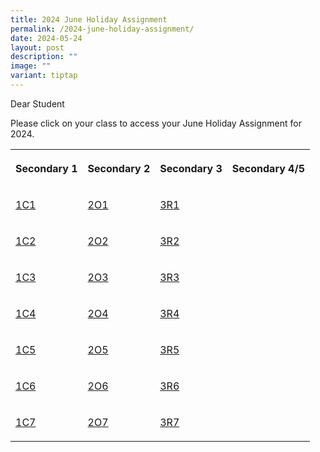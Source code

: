 ```yaml
---
title: 2024 June Holiday Assignment
permalink: /2024-june-holiday-assignment/
date: 2024-05-24
layout: post
description: ""
image: ""
variant: tiptap
---
```

<p>Dear Student</p>
<p>Please click on your class to access your June Holiday Assignment for
2024.</p>
<p></p>
<table style="minWidth: 100px">
<colgroup>
<col>
<col>
<col>
<col>
</colgroup>
<tbody>
<tr>
<th rowspan="1" colspan="1">
<p>Secondary 1</p>
</th>
<th rowspan="1" colspan="1">
<p>Secondary 2</p>
</th>
<th rowspan="1" colspan="1">
<p>Secondary 3</p>
</th>
<th rowspan="1" colspan="1">
<p>Secondary 4/5</p>
</th>
</tr>
<tr>
<td rowspan="1" colspan="1">
<p><a href="https://docs.google.com/document/d/1K5cqWmnHwiPa9YpF2XYKM16HpAJqv10Lzn4B5vY_6J4/edit?usp=sharing" rel="noopener noreferrer nofollow" target="_blank">1C1</a>
</p>
</td>
<td rowspan="1" colspan="1">
<p><a href="https://docs.google.com/document/d/1tdH_EfWA2t8hzZsanDZQFS_KMwezmdsS3gBks92dee0/edit?usp=sharing" rel="noopener noreferrer nofollow" target="_blank">2O1</a>
</p>
</td>
<td rowspan="1" colspan="1">
<p><a href="https://docs.google.com/document/d/1DNdOR48X42tIyebwRH_d-OhTdn8G992V-nPpkSq0Z_w/edit?usp=sharing" rel="noopener noreferrer nofollow" target="_blank">3R1</a>
</p>
</td>
<td rowspan="1" colspan="1">
<p></p>
</td>
</tr>
<tr>
<td rowspan="1" colspan="1">
<p><a href="https://docs.google.com/document/d/1fwegMqn--u7GFhnpLtoD28UoZ53BdaCXJj2R3m5bqVQ/edit?usp=sharing" rel="noopener noreferrer nofollow" target="_blank">1C2</a>
</p>
</td>
<td rowspan="1" colspan="1">
<p><a href="https://docs.google.com/document/d/15otSmBXzGMfpJCFyoy_71-0E3RAwCxtR1q6Md9FuaKg/edit?usp=sharing" rel="noopener noreferrer nofollow" target="_blank">2O2</a>
</p>
</td>
<td rowspan="1" colspan="1">
<p><a href="https://docs.google.com/document/d/15leepS_EXzWF4osZ7Y40zu_k8peolVUtELq0qjf6FSI/edit?usp=sharing" rel="noopener noreferrer nofollow" target="_blank">3R2</a>
</p>
</td>
<td rowspan="1" colspan="1">
<p></p>
</td>
</tr>
<tr>
<td rowspan="1" colspan="1">
<p><a href="https://docs.google.com/document/d/1jf0CNNx86BZIzvjgCVt6W5M0y3cDJCPf-w_0n5u0T2c/edit?usp=sharing" rel="noopener noreferrer nofollow" target="_blank">1C3</a>
</p>
</td>
<td rowspan="1" colspan="1">
<p><a href="https://docs.google.com/document/d/1ZfQoHO9_ifYQs1Au_3CbRLBWsqymwCQLK4Pt6IY2zu4/edit?usp=sharing" rel="noopener noreferrer nofollow" target="_blank">2O3</a>
</p>
</td>
<td rowspan="1" colspan="1">
<p><a href="https://docs.google.com/document/d/1dXErkDHU4hDOVS_WoyBGVc2N1NlPB77V4qygxZ7oCCE/edit?usp=sharing" rel="noopener noreferrer nofollow" target="_blank">3R3</a>
</p>
</td>
<td rowspan="1" colspan="1">
<p></p>
</td>
</tr>
<tr>
<td rowspan="1" colspan="1">
<p><a href="https://docs.google.com/document/d/1d-eH_4qA3NBmwMaIKDRNokPLCTyZREo_O5HlwRTYaio/edit?usp=sharing" rel="noopener noreferrer nofollow" target="_blank">1C4</a>
</p>
</td>
<td rowspan="1" colspan="1">
<p><a href="https://docs.google.com/document/d/1Jm_9lOOcxrxCt72GBHm4wdS4S-dIT6WsXxuglRTuVxc/edit?usp=sharing" rel="noopener noreferrer nofollow" target="_blank">2O4</a>
</p>
</td>
<td rowspan="1" colspan="1">
<p><a href="https://docs.google.com/document/d/1hbH9F7rLVWT5iUcLCn8WmAAHkalAmaliwXCjVPQk1sI/edit?usp=sharing" rel="noopener noreferrer nofollow" target="_blank">3R4</a>
</p>
</td>
<td rowspan="1" colspan="1">
<p></p>
</td>
</tr>
<tr>
<td rowspan="1" colspan="1">
<p><a href="https://docs.google.com/document/d/1PFKJ8Hpdi9WAW0Pj85GLR8yXRBeepcicMkuVgjRbIxc/edit?usp=sharing" rel="noopener noreferrer nofollow" target="_blank">1C5</a>
</p>
</td>
<td rowspan="1" colspan="1">
<p><a href="https://docs.google.com/document/d/1mF92ECw6XMvtIKAjEZv4he5oVMGU_laVS7I9LQQ9kf8/edit?usp=sharing" rel="noopener noreferrer nofollow" target="_blank">2O5</a>
</p>
</td>
<td rowspan="1" colspan="1">
<p><a href="https://docs.google.com/document/d/14Q0gBXLz9P7TjTS8RgyOME5lYy4Tw-Y2ZPoIWkVZmws/edit?usp=sharing" rel="noopener noreferrer nofollow" target="_blank">3R5</a>
</p>
</td>
<td rowspan="1" colspan="1">
<p></p>
</td>
</tr>
<tr>
<td rowspan="1" colspan="1">
<p><a href="https://docs.google.com/document/d/1FT5-jU16pD8oujxf9UDYebMLGA9jI94LUvPfJfbSeEU/edit?usp=sharing" rel="noopener noreferrer nofollow" target="_blank">1C6</a>
</p>
</td>
<td rowspan="1" colspan="1">
<p><a href="https://docs.google.com/document/d/1d0WwGdq6DrVi5_POxkbtsL_XP5G4gdJXJ_qSbLyRlMo/edit?usp=sharing" rel="noopener noreferrer nofollow" target="_blank">2O6</a>
</p>
</td>
<td rowspan="1" colspan="1">
<p><a href="https://docs.google.com/document/d/14Q0gBXLz9P7TjTS8RgyOME5lYy4Tw-Y2ZPoIWkVZmws/edit?usp=sharing" rel="noopener noreferrer nofollow" target="_blank">3R6</a>
</p>
</td>
<td rowspan="1" colspan="1">
<p></p>
</td>
</tr>
<tr>
<td rowspan="1" colspan="1">
<p><a href="https://docs.google.com/document/d/1OMvfU5_YJmiiwJoW5WU66fW5JZIcyeBOXpBLMpLRyAk/edit?usp=sharing" rel="noopener noreferrer nofollow" target="_blank">1C7</a>
</p>
</td>
<td rowspan="1" colspan="1">
<p><a href="https://docs.google.com/document/d/14E-sDyeBQp0OWIH8i_9LM-MDku7Zeqkuk7_W2_75xhc/edit?usp=sharing" rel="noopener noreferrer nofollow" target="_blank">2O7</a>
</p>
</td>
<td rowspan="1" colspan="1">
<p><a href="https://docs.google.com/document/d/1bmOUJ2bMUz2lpuzD8xLJTR6Wu3UW68G1iSid2_zv2iM/edit?usp=sharing" rel="noopener noreferrer nofollow" target="_blank">3R7</a>
</p>
</td>
<td rowspan="1" colspan="1">
<p></p>
</td>
</tr>
</tbody>
</table>
<p></p>
